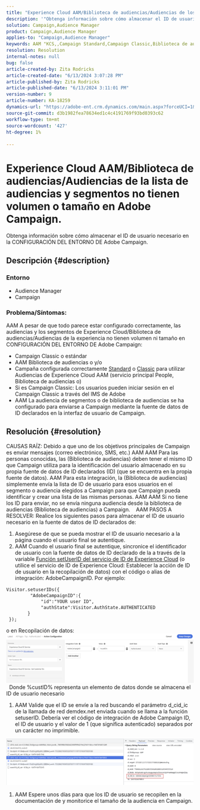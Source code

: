 ```yaml
---
title: "Experience Cloud AAM/Biblioteca de audiencias/Audiencias de los segmentos y audiencias de la no tienen volumen ni tamaño en Adobe Campaign"
description: '"Obtenga información sobre cómo almacenar el ID de usuario necesario en la CONFIGURACIÓN DEL ENTORNO DE Adobe Campaign".'
solution: Campaign,Audience Manager
product: Campaign,Audience Manager
applies-to: "Campaign,Audience Manager"
keywords: AAM "KCS,,Campaign Standard,Campaign Classic,Biblioteca de audiencias,Servicio principal People,Audiencias de Experience Cloud"
resolution: Resolution
internal-notes: null
bug: false
article-created-by: Zita Rodricks
article-created-date: "6/13/2024 3:07:28 PM"
article-published-by: Zita Rodricks
article-published-date: "6/13/2024 3:11:01 PM"
version-number: 9
article-number: KA-18259
dynamics-url: "https://adobe-ent.crm.dynamics.com/main.aspx?forceUCI=1&pagetype=entityrecord&etn=knowledgearticle&id=0ada6da1-9629-ef11-840a-002248084fbb"
source-git-commit: d3b1982fea78634ed1c4c4191769f93bd0393c62
workflow-type: tm+mt
source-wordcount: '427'
ht-degree: 1%

---
```


# Experience Cloud AAM/Biblioteca de audiencias/Audiencias de la lista de audiencias y segmentos no tienen volumen o tamaño en Adobe Campaign.


Obtenga información sobre cómo almacenar el ID de usuario necesario en la CONFIGURACIÓN DEL ENTORNO DE Adobe Campaign.

## Descripción {#description}


### Entorno

- Audience Manager
- Campaign




### Problema/Síntomas: 

AAM A pesar de que todo parece estar configurado correctamente, las audiencias y los segmentos de Experience Cloud/Biblioteca de audiencias/Audiencias de la experiencia no tienen volumen ni tamaño en CONFIGURACIÓN DEL ENTORNO DE Adobe Campaign:

- Campaign Classic o estándar
- AAM Biblioteca de audiencias o y/o
- Campaña configurada correctamente [Standard](https://experienceleague.adobe.com/docs/campaign-standard/using/integrating-with-adobe-cloud/working-with-campaign-and-audience-manager-or-people-core-service/provisioning-and-configuring-integration-with-audience-manager-or-people-core-service.html?lang=en) o [Classic](https://experienceleague.adobe.com/docs/campaign-classic/using/integrating-with-adobe-experience-cloud/audience-sharing/configuring-shared-audiences-integration-in-adobe-campaign.html?lang=en) para utilizar Audiencias de Experience Cloud AAM (servicio principal People, Biblioteca de audiencias o)
- Si es Campaign Classic: Los usuarios pueden iniciar sesión en el Campaign Classic a través del IMS de Adobe
- AAM La audiencia de segmentos o de biblioteca de audiencias se ha configurado para enviarse a Campaign mediante la fuente de datos de ID declarados en la interfaz de usuario de Campaign.



## Resolución {#resolution}


CAUSAS RAÍZ: Debido a que uno de los objetivos principales de Campaign es enviar mensajes (correo electrónico, SMS, etc.) AAM AAM Para las personas conocidas, las (Biblioteca de audiencias) deben tener el mismo ID que Campaign utiliza para la identificación del usuario almacenado en su propia fuente de datos de ID declarados (ID) (que se encuentra en la propia fuente de datos). AAM Para esta integración, la (Biblioteca de audiencias) simplemente envía la lista de ID de usuario para esos usuarios en el segmento o audiencia elegidos a Campaign para que Campaign pueda identificar y crear una lista de las mismas personas. AAM AAM Si no tiene los ID para enviar, no se envía ninguna audiencia desde la biblioteca de audiencias (Biblioteca de audiencias) a Campaign. 
 
AAM PASOS A RESOLVER: Realice los siguientes pasos para almacenar el ID de usuario necesario en la fuente de datos de ID declarados de:

1. Asegúrese de que se pueda mostrar el ID de usuario necesario a la página cuando el usuario final se autentique.
2. AAM Cuando el usuario final se autentique, sincronice el identificador de usuario con la fuente de datos de ID declarado de la a través de la variable [Función setUserID del servicio de ID de Experience Cloud](https://experienceleague.adobe.com/docs/id-service/using/id-service-api/methods/setcustomerids.html?lang=en) (o utilice el servicio de ID de Experience Cloud: Establecer la acción de ID de usuario en la recopilación de datos) con el código o alias de integración: AdobeCampaignID. Por ejemplo:



```
Visitor.setuserIDs({
         "AdobeCampaignID":{ 
             "id":"YOUR user ID", 
             "authState":Visitor.AuthState.AUTHENTICATED 
        } 
 });
```


o en Recopilación de datos:
![](assets/4e9305cf-76a5-ec11-983f-0022480b028f.png)
 
Donde %custID% representa un elemento de datos donde se almacena el ID de usuario necesario

1. AAM Valide que el ID se envíe a la red buscando el parámetro d_cid_ic de la llamada de red demdex.net enviada cuando se llama a la función setuserID. Debería ver el código de integración de Adobe Campaign ID, el ID de usuario y el valor de 1 (que significa autenticado) separados por un carácter no imprimible.


![](assets/4f9305cf-76a5-ec11-983f-0022480b028f.png)

1. AAM Espere unos días para que los ID de usuario se recopilen en la documentación de y monitorice el tamaño de la audiencia en Campaign.

